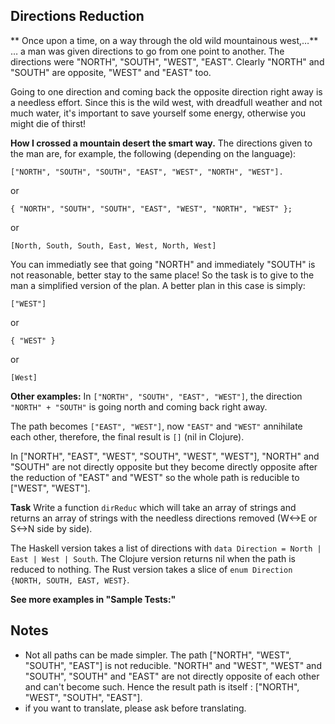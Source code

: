 ## Directions Reduction

** Once upon a time, on a way through the old wild mountainous west,…**
… a man was given directions to go from one point to another. The directions were "NORTH", "SOUTH", "WEST", "EAST". Clearly "NORTH" and "SOUTH" are opposite, "WEST" and "EAST" too.

Going to one direction and coming back the opposite direction right away is a needless effort. Since this is the wild west, with dreadfull weather and not much water, it's important to save yourself some energy, otherwise you might die of thirst!

**How I crossed a mountain desert the smart way.**
The directions given to the man are, for example, the following (depending on the language):
```
["NORTH", "SOUTH", "SOUTH", "EAST", "WEST", "NORTH", "WEST"].
```
or
```
{ "NORTH", "SOUTH", "SOUTH", "EAST", "WEST", "NORTH", "WEST" };
```
or
```
[North, South, South, East, West, North, West]
```
You can immediatly see that going "NORTH" and immediately "SOUTH" is not reasonable, better stay to the same place! So the task is to give to the man a simplified version of the plan. A better plan in this case is simply:
```
["WEST"]
```
or
```
{ "WEST" }
```
or
```
[West]
```
**Other examples:**
In `["NORTH", "SOUTH", "EAST", "WEST"]`, the direction `"NORTH" + "SOUTH"` is going north and coming back right away.

The path becomes `["EAST", "WEST"]`, now `"EAST"` and `"WEST"` annihilate each other, therefore, the final result is `[]` (nil in Clojure).

In ["NORTH", "EAST", "WEST", "SOUTH", "WEST", "WEST"], "NORTH" and "SOUTH" are not directly opposite but they become directly opposite after the reduction of "EAST" and "WEST" so the whole path is reducible to ["WEST", "WEST"].

**Task**
Write a function `dirReduc` which will take an array of strings and returns an array of strings with the needless directions removed (W<->E or S<->N side by side).

The Haskell version takes a list of directions with `data Direction = North | East | West | South`.
The Clojure version returns nil when the path is reduced to nothing.
The Rust version takes a slice of `enum Direction {NORTH, SOUTH, EAST, WEST}`.

**See more examples in "Sample Tests:"**

## Notes
* Not all paths can be made simpler. The path ["NORTH", "WEST", "SOUTH", "EAST"] is not reducible. "NORTH" and "WEST", "WEST" and "SOUTH", "SOUTH" and "EAST" are not directly opposite of each other and can't become such. Hence the result path is itself : ["NORTH", "WEST", "SOUTH", "EAST"].
* if you want to translate, please ask before translating.